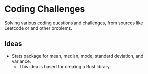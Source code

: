 # Coding Challenges

Solving various coding questions and challenges, from sources like Leetcode or and other problems. 

## Ideas

+ Stats package for mean, median, mode, standard deviation, and variance.
    + This idea is based for creating a Rust library.
